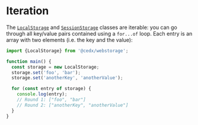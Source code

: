 # Iteration
The [`LocalStorage`](api.md) and [`SessionStorage`](api.md) classes are iterable: you can go through all key/value pairs contained using a `for...of` loop.
Each entry is an array with two elements (i.e. the key and the value):

```js
import {LocalStorage} from '@cedx/webstorage';

function main() {
  const storage = new LocalStorage;
  storage.set('foo', 'bar');
  storage.set('anotherKey', 'anotherValue');

  for (const entry of storage) {
    console.log(entry);
    // Round 1: ["foo", "bar"]
    // Round 2: ["anotherKey", "anotherValue"]
  }
}
```

